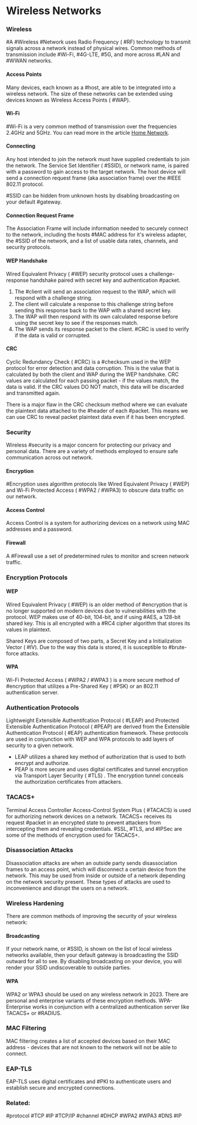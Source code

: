 # Wireless Networks

### Wireless 

#A #Wireless #Network uses Radio Frequency ( #RF) technology to transmit signals across a network instead of physical wires. Common methods of transmission include #Wi-Fi, #4G-LTE, #5G, and more across #LAN and #WWAN networks.

#### Access Points

Many devices, each known as a #host, are able to be integrated into a wireless network. The size of these networks can be extended using devices known as Wireless Access Points ( #WAP). 

#### Wi-Fi

#Wi-Fi is a very common method of transmission over the frequencies 2.4GHz and 5GHz. You can read more in the article [Home Network](Home%20Network.md).

#### Connecting

Any host intended to join the network must have supplied credentials to join the network. The Service Set Identifier ( #SSID), or network name, is paired with a password to gain access to the target network. The host device will send a connection request frame (aka association frame) over the #IEEE 802.11 protocol.

#SSID can be hidden from unknown hosts by disabling broadcasting on your default #gateway.

#### Connection Request Frame

The Association Frame will include information needed to securely connect to the network, including the hosts #MAC address for it's wireless adapter, the #SSID of the network, and a list of usable data rates, channels, and security protocols.

#### WEP Handshake

Wired Equivalent Privacy ( #WEP) security protocol uses a challenge-response handshake paired with secret key and authentication #packet. 
1. The #client will send an association request to the WAP, which will respond with a challenge string. 
2. The client will calculate a response to this challenge string before sending this response back to the WAP with a shared secret key. 
3. The WAP will then respond with its own calculated response before using the secret key to see if the responses match.
4. The WAP sends its response packet to the client. #CRC is used to verify if the data is valid or corrupted.

#### CRC

Cyclic Redundancy Check ( #CRC) is a #checksum used in the WEP protocol for error detection and data corruption. This is the value that is calculated by both the client and WAP during the WEP handshake. CRC values are calculated for each passing packet - if the values match, the data is valid. If the CRC values DO NOT match, this data will be discarded and transmitted again. 

There is a major flaw in the CRC checksum method where we can evaluate the plaintext data attached to the #header of each #packet. This means we can use CRC to reveal packet plaintext data even if it has been encrypted. 

### Security

Wireless #security is a major concern for protecting our privacy and personal data. There are a variety of methods employed to ensure safe communication across out network. 

#### Encryption

#Encryption uses algorithm protocols like Wired Equivalent Privacy ( #WEP) and Wi-Fi Protected Access ( #WPA2 / #WPA3) to obscure data traffic on our network. 

#### Access Control

Access Control is a system for authorizing devices on a network using MAC addresses and a password.

#### Firewall

A #Firewall use a set of predetermined rules to monitor and screen network traffic.

### Encryption Protocols

#### WEP

Wired Equivalent Privacy ( #WEP) is an older method of #encryption that is no longer supported on modern devices due to vulnerabilities with the protocol. WEP makes use of 40-bit, 104-bit, and if using #AES, a 128-bit shared key. This is all encrypted with a #RC4 cipher algorithm that stores its values in plaintext. 

Shared Keys are composed of two parts, a Secret Key and a Initialization Vector ( #IV). Due to the way this data is stored, it is susceptible to #brute-force attacks.

#### WPA

Wi-Fi Protected Access ( #WPA2 / #WPA3 ) is a more secure method of #encryption that utilizes a Pre-Shared Key ( #PSK) or an 802.11 authentication server.

### Authentication Protocols

Lightweight Extensible Authentifcation Protocol ( #LEAP) and Protected Extensible Authentication Protocol ( #PEAP) are derived from the Extensible Authentication Protocol ( #EAP) authentication framework. These protocols are used in conjunction with WEP and WPA protocols to add layers of security to a given network. 

- LEAP utilizes a shared key method of authorization that is used to both encrypt and authorize. 
- PEAP is more secure and uses digital certificates and tunnel encryption via Transport Layer Security ( #TLS) . The encryption tunnel conceals the authorization certificates from attackers. 

### TACACS+ 

Terminal Access Controller Access-Control System Plus ( #TACACS) is used for authorizing network devices on a network. TACACS+ receives its request #packet in an encrypted state to prevent attackers from intercepting them and revealing credentials. #SSL, #TLS, and #IPSec are some of the methods of encryption used for TACACS+.  

### Disassociation Attacks

Disassociation attacks are when an outside party sends disassociation frames to an access point, which will disconnect a certain device from the network. This may be used from inside or outside of a network depending on the network security present.  These types of attacks are used to inconvenience and disrupt the users on a network. 

### Wireless Hardening

There are common methods of improving the security of your wireless network:

#### Broadcasting

If your network name, or #SSID, is shown on the list of local wireless networks available, then your default gateway is broadcasting the SSID outward for all to see. By disabling broadcasting on your device, you will render your SSID undiscoverable to outside parties.

#### WPA

WPA2 or WPA3 should be used on any wireless network in 2023. There are personal and enterprise variants of these encryption methods. WPA-Enterprise works in conjunction with a centralized authentication server like TACACS+ or #RADIUS.

### MAC Filtering

MAC filtering creates a list of accepted devices based on their MAC address - devices that are not known to the network will not be able to connect.

### EAP-TLS

EAP-TLS uses digital certificates and #PKI to authenticate users and establish secure and encrypted connections.



### Related: 



#protocol #TCP #IP #TCP/IP #channel #DHCP #WPA2 #WPA3 #DNS #IP